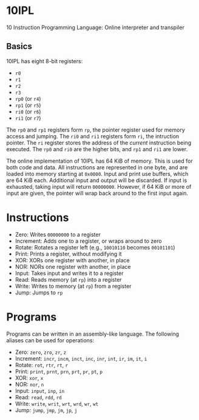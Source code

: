 # 10IPL

10 Instruction Programming Language: Online interpreter and transpiler

## Basics

10IPL has eight 8-bit registers:

- `r0`
- `r1`
- `r2`
- `r3`
- `rp0` (or `r4`)
- `rp1` (or `r5`)
- `ri0` (or `r6`)
- `ri1` (or `r7`)

The `rp0` and `rp1` registers form `rp`, the pointer register used for memory access and jumping. The `ri0` and `ri1` registers form `ri`, the intruction pointer. The `ri` register stores the address of the _current_ instruction being executed. The `rp0` and `ri0` are the higher bits, and `rp1` and `ri1` are lower.

The online implementation of 10IPL has 64 KiB of memory. This is used for both code and data. All instructions are represented in one byte, and are loaded into memory starting at `0x0000`. Input and print use buffers, which are 64 KiB each. Additional input and output will be discarded. If input is exhausted, taking input will return `00000000`. However, if 64 KiB or more of input are given, the pointer will wrap back around to the first input again.

# Instructions

- Zero: Writes `00000000` to a register
- Increment: Adds one to a register, or wraps around to zero
- Rotate: Rotates a register left (e.g., `10010110` becomes `00101101`)
- Print: Prints a register, without modifying it
- XOR: XORs one register with another, in place
- NOR: NORs one register with another, in place
- Input: Takes input and writes it to a register
- Read: Reads memory (at `rp`) into a register
- Write: Writes to memory (at `rp`) from a register
- Jump: Jumps to `rp`

# Programs

Programs can be written in an assembly-like language. The following aliases can be used for operations:

- Zero: `zero`, `zro`, `zr`, `z`
- Increment: `incr`, `incm`, `inct`, `inc`, `inr`, `int`, `ir`, `im`, `it`, `i`
- Rotate: `rot`, `rtr`, `rt`, `r`
- Print: `print`, `prnt`, `prn`, `prt`, `pr`, `pt`, `p`
- XOR: `xor`, `x`
- NOR: `nor`, `n`
- Input: `input`, `inp`, `in`
- Read: `read`, `rdd`, `rd`
- Write: `write`, `writ`, `wrt`, `wrd`, `wr`, `wt`
- Jump: `jump`, `jmp`, `jm`, `jp`, `j`
